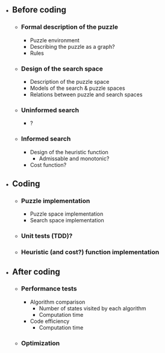 - ## Before coding
  - ### Formal description of the puzzle
      - Puzzle environment
      - Describing the puzzle as a graph?
      - Rules
  - ### Design of the search space
    - Description of the puzzle space
    - Models of the search & puzzle spaces
    - Relations between puzzle and search spaces
  - ### Uninformed search
    - ?
  - ### Informed search
    - Design of the heuristic function
      - Admissable and monotonic?
    - Cost function?

- ## Coding
  - ### Puzzle implementation
    - Puzzle space implementation
    - Search space implementation
  - ### Unit tests (TDD)?
  - ### Heuristic (and cost?) function implementation

- ## After coding
  - ### Performance tests
    - Algorithm comparison
      - Number of states visited by each algorithm
      - Computation time
    - Code efficiency
      - Computation time
  - ### Optimization
  
  

